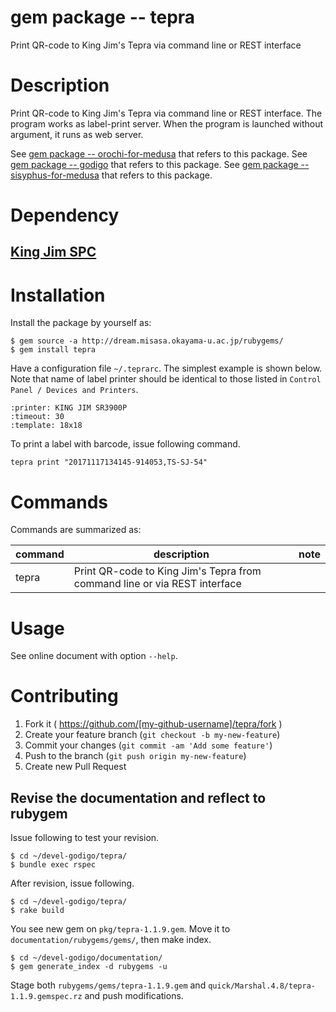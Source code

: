 # gem package -- tepra

Print QR-code to King Jim's Tepra via command line or REST interface

# Description

Print QR-code to King Jim's Tepra via command line or REST interface.
The program works as label-print server.  When the program is launched
without argument, it runs as web server.

See [gem package -- orochi-for-medusa](https://github.com/misasa/orochi-for-medusa) that refers to this package.
See [gem package -- godigo](https://github.com/misasa/godigo) that refers to this package.
See [gem package -- sisyphus-for-medusa](https://github.com/misasa/sisyphus-for-medusa) that refers to this package.


# Dependency

## [King Jim SPC](http://www.kingjim.co.jp/support/tepra/software "follow instruction")


# Installation

Install the package by yourself as:

    $ gem source -a http://dream.misasa.okayama-u.ac.jp/rubygems/
    $ gem install tepra

Have a configuration file `~/.teprarc`.  The simplest example is shown
below.  Note that name of label printer should be identical to those
listed in `Control Panel / Devices and Printers`.

    :printer: KING JIM SR3900P
    :timeout: 30
    :template: 18x18

To print a label with barcode, issue following command.

    tepra print "20171117134145-914053,TS-SJ-54"

# Commands

Commands are summarized as:

| command          | description                                                               | note                       |
|------------------|---------------------------------------------------------------------------|----------------------------|
| tepra            | Print QR-code to King Jim's Tepra from command line or via REST interface |                            |

# Usage

See online document with option `--help`.

# Contributing

1. Fork it ( https://github.com/[my-github-username]/tepra/fork )
2. Create your feature branch (`git checkout -b my-new-feature`)
3. Commit your changes (`git commit -am 'Add some feature'`)
4. Push to the branch (`git push origin my-new-feature`)
5. Create new Pull Request

## Revise the documentation and reflect to rubygem

Issue following to test your revision.

    $ cd ~/devel-godigo/tepra/
    $ bundle exec rspec

After revision, issue following.

    $ cd ~/devel-godigo/tepra/
    $ rake build

You see new gem on `pkg/tepra-1.1.9.gem`.  Move it to
`documentation/rubygems/gems/`, then make index.

    $ cd ~/devel-godigo/documentation/
    $ gem generate_index -d rubygems -u

Stage both `rubygems/gems/tepra-1.1.9.gem` and
`quick/Marshal.4.8/tepra-1.1.9.gemspec.rz` and push modifications.
